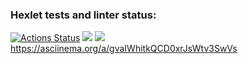 ### Hexlet tests and linter status:
[![Actions Status](https://github.com/NowUKnow1/java-project-71/workflows/hexlet-check/badge.svg)](https://github.com/NowUKnow1/java-project-71/actions)
<a href="https://codeclimate.com/github/NowUKnow1/hexlet-git/maintainability"><img src="https://api.codeclimate.com/v1/badges/ac2387919ba46dfb6d4c/maintainability" /></a>
<a href="https://codeclimate.com/github/NowUKnow1/hexlet-git/test_coverage"><img src="https://api.codeclimate.com/v1/badges/ac2387919ba46dfb6d4c/test_coverage" /></a>
 https://asciinema.org/a/gvaIWhitkQCD0xrJsWtv3SwVs
